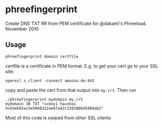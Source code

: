 # phreefingerprint

Create DNS TXT RR from PEM certificate for @dakami's Phreeload.
November 2010

## Usage
	phreefingerprint domain certfile

certfile is a certificate in PEM format. E.g. to get your cert go to your SSL site:

	openssl s_client -connect amazon.de:443

copy and paste the cert from that output into `my.crt`. Then run

	./phreefingerprint mydomain my.crt
	mydomain IN TXT "v=key1 ha=sha1 h=5deb92ac5e5868322ae67a42c1582886d588dab2"

Most of this code is swiped from other SSL clients
